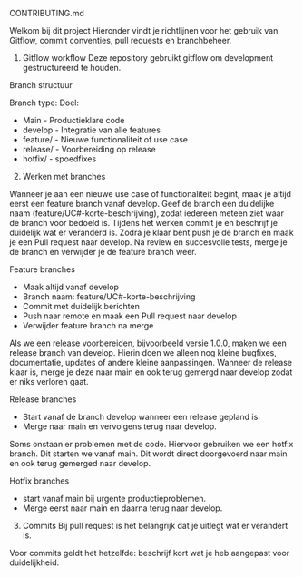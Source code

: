 CONTRIBUTING.md

Welkom bij dit project
Hieronder vindt je richtlijnen voor het gebruik van Gitflow, commit conventies, pull requests en branchbeheer.


1. Gitflow workflow
Deze repository gebruikt gitflow om development gestructureerd te houden.

Branch structuur

Branch type:                 Doel:
- Main                        - Productieklare code
- develop                     - Integratie van alle features
- feature/                    - Nieuwe functionaliteit of use case
- release/                    - Voorbereiding op release
- hotfix/                     - spoedfixes


2. Werken met branches

Wanneer je aan een nieuwe use case of functionaliteit begint, maak je altijd eerst een feature branch vanaf develop. Geef de branch een duidelijke naam (feature/UC#-korte-beschrijving), zodat iedereen meteen ziet waar de branch voor bedoeld is.
Tijdens het werken commit je en beschrijf je duidelijk wat er veranderd is. Zodra je klaar bent push je de branch en maak je een Pull request naar develop. Na review en succesvolle tests, merge je de branch en verwijder je de feature branch weer.

Feature branches
- Maak altijd vanaf develop
- Branch naam: feature/UC#-korte-beschrijving
- Commit met duidelijk berichten
- Push naar remote en maak een Pull request naar develop
- Verwijder feature branch na merge

Als we een release voorbereiden, bijvoorbeeld versie 1.0.0, maken we een release branch van develop. Hierin doen we alleen nog kleine bugfixes, documentatie, updates of andere kleine aanpassingen.
Wanneer de release klaar is, merge je deze naar main en ook terug gemergd naar develop zodat er niks verloren gaat. 

Release branches
- Start vanaf de branch develop wanneer een release gepland is.
- Merge naar main en vervolgens terug naar develop.

Soms onstaan er problemen met de code. Hiervoor gebruiken we een hotfix branch. Dit starten we vanaf main. Dit wordt direct doorgevoerd naar main en ook terug gemerged naar develop.

Hotfix branches
- start vanaf main bij urgente productieproblemen.
- Merge eerst naar main en daarna terug naar develop.

3. Commits
Bij pull request is het belangrijk dat je uitlegt wat er verandert is.

Voor commits geldt het hetzelfde: beschrijf kort wat je heb aangepast voor duidelijkheid.






